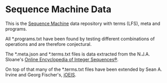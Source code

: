 # Sequence Machine Data

This is the [Sequence Machine](https://sequencedb.net/) data repository with terms (LFS), meta and programs.

All *.programs.txt have been found by testing different combinations of operations and are therefore conjectural.

The *.meta.json and *.terms.txt files is data extracted from the N.J.A. Sloane's [Online Encyclopedia of Integer Sequences®](http://oeis.org/).

On top of that many of the *.terms.txt files have been extended by Sean A. Irvine and Georg Fischer's, [jOEIS](https://github.com/archmageirvine/joeis).
